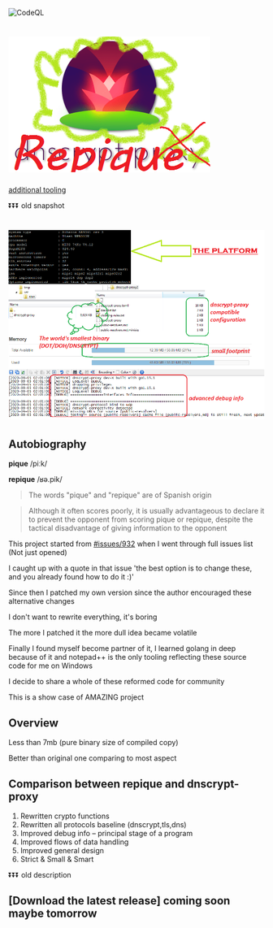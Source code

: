 ![CodeQL](https://github.com/AZ-X/pique/workflows/CodeQL/badge.svg)


# ![repique dnscrypt-proxy-r2-legacy](https://github.com/AZ-X/MEDIA/blob/master/PNG/RD.png?raw=true)

[additional tooling](https://github.com/AZ-X/WPF-GO-dnscrypt-proxy-md/wiki)

:arrow_double_down::arrow_double_down::arrow_double_down: old snapshot


# ![repique dnscrypt-proxy-r2-legacy](https://github.com/AZ-X/MEDIA/blob/master/PNG/dnscrypt-proxy-r2-mips.png?raw=true)


## Autobiography

**pique** /piːk/

**repique** /ʁə.pik/

> The words "pique" and "repique" are of Spanish origin

> Although it often scores poorly, it is usually advantageous to declare it to prevent the opponent from scoring pique or repique, despite the tactical disadvantage of giving information to the opponent


This project started from [#issues/932](https://github.com/DNSCrypt/dnscrypt-proxy/issues/932) when I went through full issues list (Not just opened)

I caught up with a quote in that issue 'the best option is to change these, and you already found how to do it :)'

Since then I patched my own version since the author encouraged these alternative changes

I don't want to rewrite everything, it's boring

The more I patched it the more dull idea became volatile

Finally I found myself become partner of it, I learned golang in deep because of it and notepad++ is the only tooling reflecting these source code for me on Windows

I decide to share a whole of these reformed code for community

This is a show case of AMAZING project



## Overview

Less than 7mb (pure binary size of compiled copy)

Better than original one comparing to most aspect


## Comparison between repique and dnscrypt-proxy
1.  Rewritten crypto functions
1.  Rewritten all protocols baseline (dnscrypt,tls,dns)
2.	Improved debug info – principal stage of a program
3.	Improved flows of data handling
4.	Improved general design
5.	Strict & Small & Smart


:arrow_double_down::arrow_double_down::arrow_double_down: old description

## [Download the latest release] coming soon maybe tomorrow



